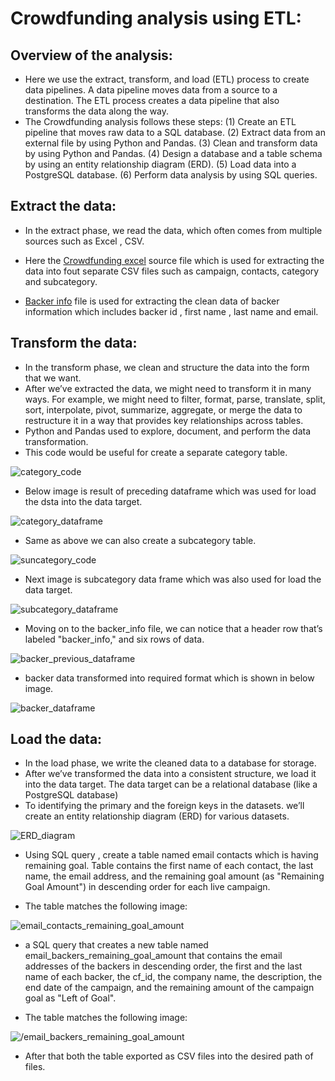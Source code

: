# Crowdfunding analysis using ETL:

## Overview of the analysis:
-  Here we use the extract, transform, and load (ETL) process to create data pipelines. A data pipeline moves data from a source to a destination. The ETL process creates a data pipeline that also transforms the data along the way.
- The Crowdfunding analysis follows these steps:
  (1) Create an ETL pipeline that moves raw data to a SQL database.
  (2) Extract data from an external file by using Python and Pandas.
  (3) Clean and transform data by using Python and Pandas.
  (4) Design a database and a table schema by using an entity relationship diagram (ERD).
  (5) Load data into a PostgreSQL database.
  (6) Perform data analysis by using SQL queries.

## Extract the data:
* In the extract phase, we read the data, which often comes from multiple sources such as Excel , CSV.
* Here the [Crowdfunding excel](https://github.com/miralchangela/Crowdfunding-ETL/blob/main/Resources/crowdfunding.xlsx) source file which is used for extracting the data into fout separate CSV files such as campaign, contacts, category and subcategory.

* [Backer info](https://github.com/miralchangela/Crowdfunding-ETL/blob/main/Resources/backer_info.csv) file is used for extracting the clean data of backer information which includes backer id , first name , last name and email. 

## Transform the data:
* In the transform phase, we clean and structure the data into the form that we want.
* After we’ve extracted the data, we might need to transform it in many ways. For example, we might need to filter, format, parse, translate, split, sort, interpolate, pivot, summarize, aggregate, or merge the data to restructure it in a way that provides key relationships across tables.
* Python and Pandas used to explore, document, and perform the data transformation.
* This code would be useful for create a separate category table.

![category_code](https://github.com/miralchangela/Crowdfunding-ETL/blob/main/images/category_code.png)

* Below image is result of preceding dataframe which was used for load the dsta into the data target.

![category_dataframe](https://github.com/miralchangela/Crowdfunding-ETL/blob/main/images/category_dataframe.png)

* Same as above we can also create a subcategory table.

![suncategory_code](https://github.com/miralchangela/Crowdfunding-ETL/blob/main/images/subcategory_code.png)

* Next image is subcategory data frame which was also used for load the data target.

![subcategory_dataframe](https://github.com/miralchangela/Crowdfunding-ETL/blob/main/images/subcategory_dataframe.png)

* Moving on to the backer_info file, we can notice that a header row that’s labeled "backer_info," and six rows of data.

![backer_previous_dataframe](https://github.com/miralchangela/Crowdfunding-ETL/blob/main/images/backers_previous_dataframe.png)

* backer data transformed into required format which is shown in below image.

![backer_dataframe](https://github.com/miralchangela/Crowdfunding-ETL/blob/main/images/backers_dataframe.png)

## Load the data:
* In the load phase, we write the cleaned data to a database for storage.
* After we’ve transformed the data into a consistent structure, we load it into the data target. The data target can be a relational database (like a PostgreSQL database)
* To identifying the primary and the foreign keys in the datasets. we’ll create an entity relationship diagram (ERD) for various datasets.

![ERD_diagram](https://github.com/miralchangela/Crowdfunding-ETL/blob/main/images/crowdfunding_db_relationships.png)

* Using SQL query , create a table named email contacts which is having remaining goal. Table contains the first name of each contact, the last name, the email address, and the remaining goal amount (as "Remaining Goal Amount") in descending order for each live campaign.

* The table matches the following image:

![email_contacts_remaining_goal_amount](https://github.com/miralchangela/Crowdfunding-ETL/blob/main/images/email_contacts_remaining_goal_amount.png)

* a SQL query that creates a new table named email_backers_remaining_goal_amount that contains the email addresses of the backers in descending order, the first and the last name of each backer, the cf_id, the company name, the description, the end date of the campaign, and the remaining amount of the campaign goal as "Left of Goal".

* The table matches the following image:

![/email_backers_remaining_goal_amount](https://github.com/miralchangela/Crowdfunding-ETL/blob/main/images/email_backers_remaining_goal_amount.png)

* After that both the table exported as CSV files into the desired path of files.






